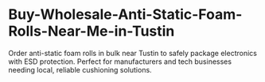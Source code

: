 # Buy-Wholesale-Anti-Static-Foam-Rolls-Near-Me-in-Tustin
Order anti-static foam rolls in bulk near Tustin to safely package electronics with ESD protection. Perfect for manufacturers and tech businesses needing local, reliable cushioning solutions.
